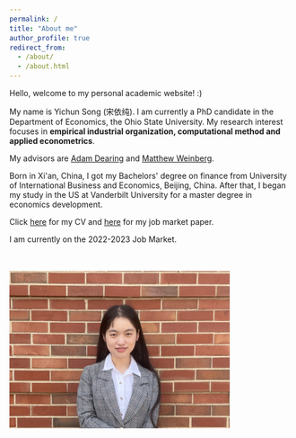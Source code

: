 ```yaml
---
permalink: /
title: "About me"
author_profile: true
redirect_from: 
  - /about/
  - /about.html
---
```



Hello, welcome to my personal academic website! :) 

My name is Yichun Song (宋依纯). I am currently a PhD candidate in the Department of Economics, the Ohio State University. My research interest focuses in <b> empirical industrial organization, computational method and applied econometrics</b>. 

My advisors are [Adam Dearing](https://www.johnson.cornell.edu/faculty-research/faculty/aed237/) and [Matthew Weinberg](https://sites.google.com/site/matthewcweinberg/matthew-weinbergs-website). 

Born in Xi'an, China, I got my Bachelors' degree on finance from University of International Business and Economics, Beijing, China. After that, I began my study in the US at Vanderbilt University for a master degree in economics development. 

Click [here](https://yichun92.github.io/files/My_CV_English.pdf) for my CV and [here](https://yichun92.github.io/files/My_JMP.pdf) for my job market paper. 

I am currently on the 2022-2023 Job Market.

<br />
<br />
<img src="https://github.com/Yichun92/Yichun92.github.io/blob/master/images/profile2.png?raw=true" alt="     " width="393" height="280">

